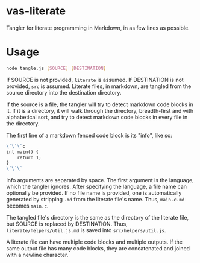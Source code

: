 # vas-literate

Tangler for literate programming in Markdown, in as few lines as possible.

# Usage

```bash
node tangle.js [SOURCE] [DESTINATION]
```

If SOURCE is not provided, `literate` is assumed. If DESTINATION is not provided, `src` is assumed. Literate files, in markdown, are tangled from the source directory into the destination directory.

If the source is a file, the tangler will try to detect markdown code blocks in it. If it is a directory, it will walk through the directory, breadth-first and with alphabetical sort, and try to detect markdown code blocks in every file in the directory.

The first line of a markdown fenced code block is its "info", like so:

```markdown
\`\`\`c
int main() {
	return 1;
}
\`\`\`
```

Info arguments are separated by space. The first argument is the language, which the tangler ignores. After specifying the language, a file name can optionally be provided. If no file name is provided, one is automatically generated by stripping `.md` from the literate file's name. Thus, `main.c.md` becomes `main.c`.

The tangled file's directory is the same as the directory of the literate file, but SOURCE is replaced by DESTINATION. Thus, `literate/helpers/util.js.md` is saved into `src/helpers/util.js`.

A literate file can have multiple code blocks and multiple outputs. If the same output file has many code blocks, they are concatenated and joined with a newline character.
